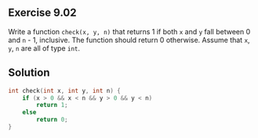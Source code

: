 ## Exercise 9.02

Write a function `check(x, y, n)` that returns 1 if both `x` and `y` fall between 0 and `n` - 1, inclusive. The function should return 0 otherwise. Assume that `x`, `y`, `n` are all of type `int`.

## Solution

```c
int check(int x, int y, int n) {
    if (x > 0 && x < n && y > 0 && y < n)
        return 1;
    else
        return 0;
}
```
